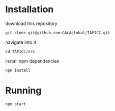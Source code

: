 # Installation
download this repository

```git clone git@github.com:GALAglobal/TAPICC.git```

navigate into it

```cd TAPICC/src```

install npm dependencies

```npm install```

# Running
```npm start```
